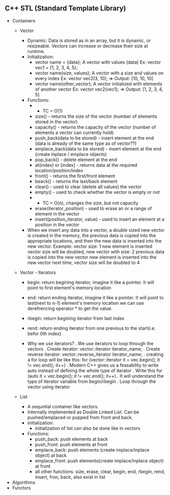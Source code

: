 ## C++ STL (Standard Template Library)

- Containers
    * Vector
        - Dynamic: Data is stored as in an array, but it is dynamic, or resizeable. Vectors can increase or decrease their size at runtime.
        - Initialization:
            - vector<datatype> name = {data}; A vector with values (data)
               Ex: vector<datatype> vec1 = {1, 2, 3, 4, 5};
            - vector<datatype> name(size, values); A vector with a size and values on every index
               Ex: vector<datatype> vec2(3, 10); => Output: [10, 10, 10]
            - vector<datatype> name(other_vector); A vector initialized with elements of another vector
               Ex: vector<datatype> vec2(vec1); => Output: [1, 2, 3, 4, 5]
        - Functions:
            - * TC = O(1)
            - size() - returns the size of the vector (number of elements stored in the vector)
            - capacity() - returns the capacity of the vector (number of elements a vector can currently hold)
            - push_back(data to be stored) - insert element at the end (data is already of the same type as of vector??)
            - emplace_back(data to be stored) - insert element at the end (create inplace / emplace objects)
            - pop_back() - delete element at the end
            - at(index) or [index] - returns data at the required location/position/index
            - front() - returns the first/front element
            - beack() - returns the last/back element
            - clear() - used to clear (delete all values) the vector
            - empty() - used to check whether the vector is empty or not
            - * TC = O(n), changes the size, but not capacity
            - erase(iterator_position) - used to erase an or a range of element in the vector
            - insert(position_iterator, value) - used to insert an element at a position in the vector
        - When we insert any data into a vector, a double sized new vector is created in the memory, the previous data is copied into the appropriate locations, and then the new data is inserted into the new vector. 
        Example: 
            vector size: 1
            new element is inserted 
            vector size will be doubled, new vector with size: 2
            previous data is copied into the new vector
            new element is inserted into the new vector
            next time, vector size will be doubled to 4

    * Vector - Iterators
        - begin: return begining iterator, imagine it like a pointer. It will point to first element's memory location
        - end: return ending iterator, imagine it like a pointer. It will point to last(next to n-1) element's memory location
            we can use derefrencing operator * to get the value.
        - rbegin: return begining iterator from last index
        - rend: return ending iterator from one previous to the start(i.e. befor 0th index)

        - Why we use iterators?
           . We use iterators to loop through the vectors
           . Create iterator: vector<datatype>::iterator iterator_name;
           . Create reverse iterator: vector<datatype>::reverse_iterator iterator_name;
           . creating a for loop will be like this: for (vector<int>::iterator it = vec.begin(); it != vec.end(); it++)
           . Modern C++ gives us a feasability to write auto instead of defining the whole type of iterator
           . Write this for (auto it = vec.begin(); it != vec.end(); it++)
           . It will understand the type of iterator variable from begin/rbegin
           . Loop through the vector using iterator
    
    * List
        - A sequntial container like vectors. 
        - Internally implemented as Double Linked List. Can be pushed/emplaced or popped from front and back.
        - initialization:
            - initialization of list can also be done like in vectors
        - Functions:
            - push_back: push elements at back 
            - push_front: push elements at front
            - emplace_back: push elements (create implace/inplace object) at back 
            - emplace_front: push elements(create implace/inplace object) at front
            - all other functions: size, erase, clear, begin, end, rbegin, rend, insert, fron, back, also exist in list
- Algorithms
- Functors